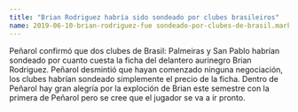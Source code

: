 ```yaml
---
title: "Brian Rodriguez habría sido sondeado por clubes brasileiros"
name: 2019-06-10-brian-rodriguez-fue sondeado-por-clubes-de-brasil.markdown
---
```


Peñarol confirmó que dos clubes de Brasil: Palmeiras y San Pablo habrían sondeado por cuanto cuesta la ficha del delantero aurinegro Brian 
Rodriguez. Peñarol desmintió que hayan comenzado ninguna negociación, los clubes habrían sondeado simplemente el precio de la ficha. Dentro
de Peñarol hay gran alegría por la exploción de Brian este semestre con la primera de Peñarol pero se cree que el jugador se va a ir pronto.
